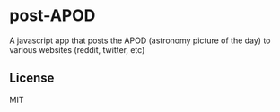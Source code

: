 # post-APOD
A javascript app that posts the APOD (astronomy picture of the day) to various websites (reddit, twitter, etc)

## License
MIT